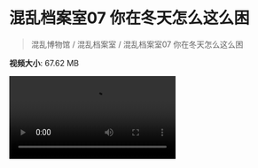 # 混乱档案室07 你在冬天怎么这么困

> 混乱博物馆 / 混乱档案室 / 混乱档案室07 你在冬天怎么这么困

**视频大小**: 67.62 MB

<div class="video"><video src="https://file.hsyhx.top/archive/混乱博物馆/混乱档案室/07.mp4" controls preload>🤔 您的浏览器不支持 video 标签</video></div>